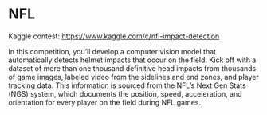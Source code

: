 # NFL
Kaggle contest:
https://www.kaggle.com/c/nfl-impact-detection

In this competition, you’ll develop a computer vision model that automatically detects helmet impacts that occur on the field. Kick off with a dataset of more than one thousand definitive head impacts from thousands of game images, labeled video from the sidelines and end zones, and player tracking data. This information is sourced from the NFL’s Next Gen Stats (NGS) system, which documents the position, speed, acceleration, and orientation for every player on the field during NFL games.


